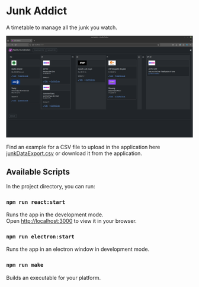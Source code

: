 # Junk Addict

A timetable to manage all the junk you watch.

![Screenshot of Application](./src/assets/JunkAddictScreenshot.png)

Find an example for a CSV file to upload in the application here [junkDataExport.csv](./src/data/junkDataExport_2024-09-29.csv) or download it from the application.

## Available Scripts

In the project directory, you can run:

### `npm run react:start`

Runs the app in the development mode.\
Open [http://localhost:3000](http://localhost:3000) to view it in your browser.

### `npm run electron:start`

Runs the app in an electron window in development mode.

### `npm run make`

Builds an executable for your platform.